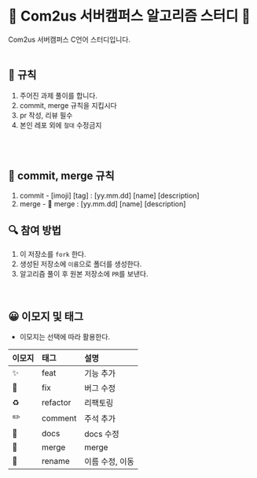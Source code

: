 # 💯 Com2us 서버캠퍼스 알고리즘 스터디 📝
Com2us 서버캠퍼스 C언어 스터디입니다.
<br />
<br />

## 📌 규칙
1. 주어진 과제 풀이를 합니다.
2. commit, merge 규칙을 지킵시다
3. pr 작성, 리뷰 필수
4. 본인 레포 외에 `절대` 수정금지


<br />
<br />

## 📌 commit, merge 규칙
1. commit - [imoji] [tag] : [yy.mm.dd] [name] [description]
2. merge - 🔀 merge : [yy.mm.dd] [name] [description]

## 🔍 참여 방법
1. 이 저장소를 `fork` 한다.
2. 생성된 저장소에 `이름`으로 폴더를 생성한다.
3. 알고리즘 풀이 후 원본 저장소에 `PR`를 보낸다.

<br/>


## 😀 이모지 및 태그

- 이모지는 선택에 따라 활용한다.

| 이모지 | 태그       | 설명                      |
|:----|:---------|:------------------------|
| ✨   | feat     | 기능 추가              |
| 🐛  | fix      | 버그 수정                   |
| ♻️  | refactor | 리팩토링                 |
| ✏️  | comment  | 주석 추가 |
| 📝  | docs     | docs 수정        |
| 🔀  | merge    | merge                   |
| 🚚  | rename   | 이름 수정, 이동        |


<br/>